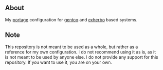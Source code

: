 ## About
My [portage](https://wiki.gentoo.org/wiki/Project:Portage) configuration for [gentoo](https://www.gentoo.org) and [exherbo](https://www.exherbolinux.org) based systems.

## Note
This repository is not meant to be used as a whole, but rather as a reference for my own configuration. I do not recommend using it as is, as it is not meant to be used by anyone else. I do not provide any support for this repository. If you want to use it, you are on your own.
